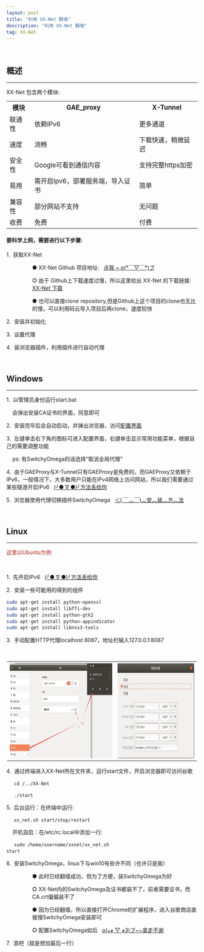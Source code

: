 ```yaml
---
layout: post
title: "利用 XX-Net 翻墙"
description: "利用 XX-Net 翻墙"
tag: XX-Net
---
```


<style>
#padding{
padding-left:68px
}
#td{
font-size:1.2em;
}
attention{
padding:70px;
}
#codemargin{
margin:20px;
}
#table{
border: 2px solid white ;
padding: 2px solid white;
}
</style>

<br />

**概述**
---
---

XX-Net 包含两个模块:

<table >
<tr>
	<th id="td">模块</th>
	<th id="td">GAE_proxy</th>
	<th id="td">X-Tunnel</th>
</tr>
<tr>
	<td id="td">联通性</td>
	<td id="td">依赖IPv6</td>
	<td id="td">更多通道</td>
</tr>
<tr>
	<td id="td">速度</td>
	<td id="td">流畅</td>
	<td id="td">下载快速，稍微延迟</td>
</tr>
<tr>
	<td id="td">安全性</td>
	<td id="td">Google可看到通信内容</td>
	<td id="td">支持完整https加密</td>
</tr>
<tr>
	<td id="td">易用</td>
	<td id="td">需开启Ipv6，部署服务端，导入证书</td>
	<td id="td">简单</td>
</tr>
<tr>
	<td id="td">兼容性</td>
	<td id="td">部分网站不支持</td>
	<td id="td">无问题</td>
</tr>
<tr>
	<td id="td">收费</td>
	<td id="td">免费</td>
	<td id="td">付费</td>
</tr>
</table>



#### 要科学上网，需要进行以下步骤:

1.&nbsp; 获取XX-Net

<p id="padding"> 
<b>●</b> XX-Net Github 项目地址:&nbsp;&nbsp;
<a href="https://github.com/XX-net/XX-Net" target="blank">  点我 ~ o(*￣▽￣*)ブ  </a>
</p>

<p id="padding"> 
<b>○</b> 由于 Github上下载速度过慢，所以这里给出 XX-Net 的下载链接: 
<a href="/files/XX-Net config/XX-Net.zip"> XX-Net 下载</a>
</p>

<p id="padding">
<b>●</b> 也可以直接clone repository,但是Github上这个项目的clone也无比的慢，可以利用码云导入项目后再clone，速度较快
</p>

2.&nbsp; 安装并初始化

3.&nbsp; 设置代理

4.&nbsp; 装浏览器插件，利用插件进行自动代理

<br />

**Windows**
---
---

1.&nbsp; 以管理员身份运行start.bat

&nbsp;&nbsp;&nbsp; 会弹出安装CA证书的界面，同意即可
   
2.&nbsp; 安装完毕后会自动启动，并弹出浏览器，访问<a href=" http://localhost:8085/" target="blank">配置界面</a>

3.&nbsp; 左键单击右下角的图标可进入配置界面，右键单击显示常用功能菜单，根据自己的需要调整功能

&nbsp;&nbsp;&nbsp; ps: 有SwitchyOmega的话选择“取消全局代理”

4.&nbsp; 由于GAEProxy与X-Tunnel只有GAEProxy是免费的，而GAEProxy又依赖于IPv6，一般情况下，大多数用户只能在IPv4网络上访问网站，所以我们需要通过某些隧道开启IPv6&nbsp;&nbsp;
<a href="/2018/08/open-the-IPv6/" target="blank">(╯● ∇ ●)╯方法丢给你</a>


5.&nbsp; 浏览器使用代理切换插件SwitchyOmega&nbsp;&nbsp; 
<a href="/2018/08/install-SwitchyOmega/" target="blank">＜( ￣︿￣)︵安︵装︵方︵法</a>

<br />

**Linux**
---
---

<p style="color:firebrick">这里以Ubuntu为例</p>

<br />

1.&nbsp; 先开启IPv6&nbsp;&nbsp;
<a href="/2018/08/open-the-IPv6/" target="blank">(╯● ∇ ●)╯方法丢给你</a>

2.&nbsp; 安装一些可能用的得到的组件

```bash
sudo apt-get install python-openssl
sudo apt-get install libffi-dev
sudo apt-get install python-gtk2
sudo apt-get install python-appindicator
sudo apt-get install libnss3-tools
```

3.&nbsp; 手动配置HTTP代理localhost 8087，地址栏输入127.0.0.1:8087

<br />

<table id="table"><tr>
<th><img src="/files/XX-Net config/1.jpg" width="400" height="250" /> </th>
<th> <img src="/files/XX-Net config/2.jpg" width="300" height="250" /> </th>
</tr></table>

4.&nbsp; 通过终端进入XX-Net所在文件夹，运行start文件，开启浏览器即可访问谷歌

<code id="codemargin">cd /../XX-Net</code>

<code id="codemargin">./start</code>

5.&nbsp; 后台运行：在终端中运行:

<code id="codemargin">xx_net.sh start/stop/restart</code>

&nbsp;&nbsp;&nbsp; 开机自启：在/etc/rc.local中添加一行:

<code id="codemargin">sudo /home/username/xxnet/xx_net.sh start</code>

6.&nbsp; 安装SwitchyOmega，linux下与win10有些许不同（也许只是我）

<p id="padding"> 
<b>●</b> 此时已经翻墙成功，但为了方便，装SwitchyOmega为好
</p>

<p id="padding">
<b>○</b> XX-Net内的SwitchyOmega及证书都装不了，前者需要证书，而CA.crt偏偏装不了
</p>

<p id="padding"> 
<b>●</b> 因为已经翻墙，所以直接打开Chrome的扩展程序，进入谷歌商店直接搜SwitchyOmega安装即可
</p>

<p id="padding">
<b>○</b> 配置SwitchyOmega如后&nbsp;&nbsp;
<a href="/2018/08/install-SwitchyOmega/" target="blank">o(๑◕ ▽ ◕3)ブ~~拿走不谢</a>
</p>

7.&nbsp; 浪吧（就是想加最后一行）